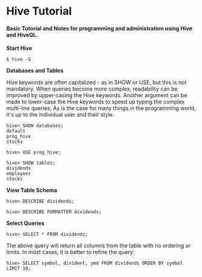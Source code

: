 # Hive Tutorial

#### Basic Tutorial and Notes for programming and administration using Hive and HiveQL.

**Start Hive**

	$ hive -S

**Databases and Tables**

Hive keywords are often capitalized - as in SHOW or USE, but this is not mandatory. When queries become more complex, readability can be improved by upper-casing the Hive keywords. Another argument can be made to lower-case the Hive keywords to speed up typing the complex multi-line queries. As is the case for many things in the programming world, it's up to the individual user and their style.

	hive> SHOW databases;
	default
	prog_hive
	stocks
	
	hive> USE prog_hive;
	
	hive> SHOW tables;
	dividends
	employees
	stocks

**View Table Schema**

	hive> DESCRIBE dividends;

	hive> DESCRIBE FORMATTER dividends;

**Select Queries**

	hive> SELECT * FROM dividends;

The above query will return all columns from the table with no ordering or limits. In most cases, it is better to refine the query:

	hive> SELECT symbol, divident, ymd FROM dividends ORDER BY symbol LIMIT 10;











